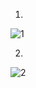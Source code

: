 
1.

![1](https://github.com/user-attachments/assets/f8ad6029-4b72-43fb-959e-ef20c213f4ef)

2.

![2](https://github.com/user-attachments/assets/4fd84f6d-cba7-48b7-8ee5-60c03cc8b8b2)




































